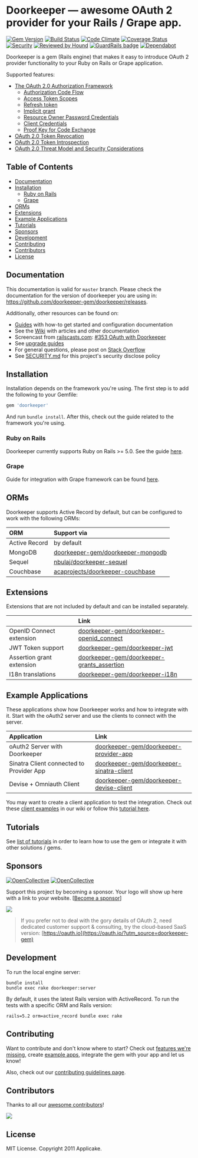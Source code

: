 # Doorkeeper — awesome OAuth 2 provider for your Rails / Grape app.

[![Gem Version](https://badge.fury.io/rb/doorkeeper.svg)](https://rubygems.org/gems/doorkeeper)
[![Build Status](https://travis-ci.org/doorkeeper-gem/doorkeeper.svg?branch=master)](https://travis-ci.org/doorkeeper-gem/doorkeeper)
[![Code Climate](https://codeclimate.com/github/doorkeeper-gem/doorkeeper.svg)](https://codeclimate.com/github/doorkeeper-gem/doorkeeper)
[![Coverage Status](https://coveralls.io/repos/github/doorkeeper-gem/doorkeeper/badge.svg?branch=master)](https://coveralls.io/github/doorkeeper-gem/doorkeeper?branch=master)
[![Security](https://hakiri.io/github/doorkeeper-gem/doorkeeper/master.svg)](https://hakiri.io/github/doorkeeper-gem/doorkeeper/master)
[![Reviewed by Hound](https://img.shields.io/badge/Reviewed_by-Hound-8E64B0.svg)](https://houndci.com)
[![GuardRails badge](https://badges.production.guardrails.io/doorkeeper-gem/doorkeeper.svg?token=66768ce8f6995814df81f65a2cff40f739f688492704f973e62809e15599bb62)](https://dashboard.guardrails.io/default/gh/doorkeeper-gem/doorkeeper)
[![Dependabot](https://img.shields.io/badge/dependabot-enabled-success.svg)](https://dependabot.com)

Doorkeeper is a gem (Rails engine) that makes it easy to introduce OAuth 2 provider
functionality to your Ruby on Rails or Grape application.

Supported features:

- [The OAuth 2.0 Authorization Framework](https://tools.ietf.org/html/rfc6749)
  - [Authorization Code Flow](http://tools.ietf.org/html/draft-ietf-oauth-v2-22#section-4.1)
  - [Access Token Scopes](http://tools.ietf.org/html/draft-ietf-oauth-v2-22#section-3.3)
  - [Refresh token](http://tools.ietf.org/html/draft-ietf-oauth-v2-22#section-1.5)
  - [Implicit grant](http://tools.ietf.org/html/draft-ietf-oauth-v2-22#section-4.2)
  - [Resource Owner Password Credentials](http://tools.ietf.org/html/draft-ietf-oauth-v2-22#section-4.3)
  - [Client Credentials](http://tools.ietf.org/html/draft-ietf-oauth-v2-22#section-4.4)
  - [Proof Key for Code Exchange](https://tools.ietf.org/html/rfc7636)
- [OAuth 2.0 Token Revocation](http://tools.ietf.org/html/rfc7009)
- [OAuth 2.0 Token Introspection](https://tools.ietf.org/html/rfc7662)
- [OAuth 2.0 Threat Model and Security Considerations](http://tools.ietf.org/html/rfc6819)

## Table of Contents

<!-- START doctoc generated TOC please keep comment here to allow auto update -->
<!-- DON'T EDIT THIS SECTION, INSTEAD RE-RUN doctoc TO UPDATE -->


- [Documentation](#documentation)
- [Installation](#installation)
  - [Ruby on Rails](#ruby-on-rails)
  - [Grape](#grape)
- [ORMs](#orms)
- [Extensions](#extensions)
- [Example Applications](#example-applications)
- [Tutorials](#tutorials)
- [Sponsors](#sponsors)
- [Development](#development)
- [Contributing](#contributing)
- [Contributors](#contributors)
- [License](#license)

<!-- END doctoc generated TOC please keep comment here to allow auto update -->

## Documentation

This documentation is valid for `master` branch. Please check the documentation for the version of doorkeeper you are using in:
https://github.com/doorkeeper-gem/doorkeeper/releases.

Additionally, other resources can be found on:

- [Guides](https://doorkeeper.gitbook.io/guides/) with how-to get started and configuration documentation
- See the [Wiki](https://github.com/doorkeeper-gem/doorkeeper/wiki) with articles and other documentation
- Screencast from [railscasts.com](http://railscasts.com/): [#353
OAuth with
Doorkeeper](http://railscasts.com/episodes/353-oauth-with-doorkeeper)
- See [upgrade guides](https://github.com/doorkeeper-gem/doorkeeper/wiki/Migration-from-old-versions)
- For general questions, please post on [Stack Overflow](http://stackoverflow.com/questions/tagged/doorkeeper)
- See [SECURITY.md](SECURITY.md) for this project's security disclose
  policy

## Installation

Installation depends on the framework you're using. The first step is to add the following to your Gemfile:

```ruby
gem 'doorkeeper'
```

And run `bundle install`. After this, check out the guide related to the framework you're using.

### Ruby on Rails

Doorkeeper currently supports Ruby on Rails >= 5.0. See the guide [here](https://doorkeeper.gitbook.io/guides/ruby-on-rails/getting-started).

### Grape

Guide for integration with Grape framework can be found [here](https://doorkeeper.gitbook.io/guides/grape/grape).

## ORMs

Doorkeeper supports Active Record by default, but can be configured to work with the following ORMs:

| ORM | Support via |
| :--- | :--- |
| Active Record | by default |
| MongoDB | [doorkeeper-gem/doorkeeper-mongodb](https://github.com/doorkeeper-gem/doorkeeper-mongodb) |
| Sequel | [nbulaj/doorkeeper-sequel](https://github.com/nbulaj/doorkeeper-sequel) |
| Couchbase | [acaprojects/doorkeeper-couchbase](https://github.com/acaprojects/doorkeeper-couchbase) |

## Extensions

Extensions that are not included by default and can be installed separately.

|  | Link |
| :--- | :--- |
| OpenID Connect extension | [doorkeeper-gem/doorkeeper-openid\_connect](https://github.com/doorkeeper-gem/doorkeeper-openid_connect) |
| JWT Token support | [doorkeeper-gem/doorkeeper-jwt](https://github.com/doorkeeper-gem/doorkeeper-jwt) |
| Assertion grant extension | [doorkeeper-gem/doorkeeper-grants\_assertion](https://github.com/doorkeeper-gem/doorkeeper-grants_assertion) |
| I18n translations | [doorkeeper-gem/doorkeeper-i18n](https://github.com/doorkeeper-gem/doorkeeper-i18n) |

## Example Applications

These applications show how Doorkeeper works and how to integrate with it. Start with the oAuth2 server and use the clients to connect with the server.

| Application | Link |
| :--- | :--- |
| oAuth2 Server with Doorkeeper | [doorkeeper-gem/doorkeeper-provider-app](https://github.com/doorkeeper-gem/doorkeeper-provider-app) |
| Sinatra Client connected to Provider App | [doorkeeper-gem/doorkeeper-sinatra-client](https://github.com/doorkeeper-gem/doorkeeper-sinatra-client) |
| Devise + Omniauth Client | [doorkeeper-gem/doorkeeper-devise-client](https://github.com/doorkeeper-gem/doorkeeper-devise-client) |

You may want to create a client application to
test the integration. Check out these [client
examples](https://github.com/doorkeeper-gem/doorkeeper/wiki/Example-Applications)
in our wiki or follow this [tutorial
here](https://github.com/doorkeeper-gem/doorkeeper/wiki/Testing-your-provider-with-OAuth2-gem).

## Tutorials

See [list of tutorials](https://github.com/doorkeeper-gem/doorkeeper/wiki#how-tos--tutorials) in order to learn how to use the gem or integrate it with other solutions / gems.

## Sponsors

[![OpenCollective](https://opencollective.com/doorkeeper-gem/backers/badge.svg)](#backers) 
[![OpenCollective](https://opencollective.com/doorkeeper-gem/sponsors/badge.svg)](#sponsors)

Support this project by becoming a sponsor. Your logo will show up here with a link to your website. [[Become a sponsor](https://opencollective.com/doorkeeper-gem#sponsor)]

<a href="https://oauth.io/?utm_source=doorkeeper-gem" target="_blank"><img src="https://oauth.io/img/logo_text.png"/></a>

> If you prefer not to deal with the gory details of OAuth 2, need dedicated customer support & consulting, try the cloud-based SaaS version: [https://oauth.io](https://oauth.io/?utm_source=doorkeeper-gem)

## Development

To run the local engine server:

```
bundle install
bundle exec rake doorkeeper:server
````

By default, it uses the latest Rails version with ActiveRecord. To run the
tests with a specific ORM and Rails version:

```
rails=5.2 orm=active_record bundle exec rake
```

## Contributing

Want to contribute and don't know where to start? Check out [features we're
missing](https://github.com/doorkeeper-gem/doorkeeper/wiki/Supported-Features),
create [example
apps](https://github.com/doorkeeper-gem/doorkeeper/wiki/Example-Applications),
integrate the gem with your app and let us know!

Also, check out our [contributing guidelines
page](https://github.com/doorkeeper-gem/doorkeeper/wiki/Contributing).

## Contributors

Thanks to all our [awesome
contributors](https://github.com/doorkeeper-gem/doorkeeper/graphs/contributors)!

<a href="https://github.com/doorkeeper-gem/doorkeeper/graphs/contributors"><img src="https://opencollective.com/doorkeeper-gem/contributors.svg?width=890&button=false" /></a>

## License

MIT License. Copyright 2011 Applicake.
